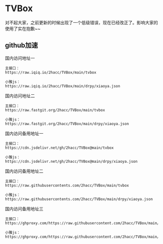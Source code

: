 # TVBox
对不起大家，之前更新的时候出现了一个低级错误，现在已经改正了。影响大家的使用了实在抱歉~~
## github加速
国内访问地址一
```
主接口：
https://raw.iqiq.io/2hacc/TVBox/main/tvbox

小雅js：
https://raw.iqiq.io/2hacc/TVBox/main/drpy/xiaoya.json
```
国内访问地址二
```
主接口：
https://raw.fastgit.org/2hacc/TVBox/main/tvbox

小雅js：
https://raw.fastgit.org/2hacc/TVBox/main/drpy/xiaoya.json
```
国内访问备用地址一
```
主接口：
https://cdn.jsdelivr.net/gh/2hacc/TVBox@main/tvbox

小雅js：
https://cdn.jsdelivr.net/gh/2hacc/TVBox@main/drpy/xiaoya.json
```
国内访问备用地址二
```
主接口：
https://raw.githubusercontents.com/2hacc/TVBox/main/tvbox

小雅js：
https://raw.githubusercontents.com/2hacc/TVBox/main/drpy/xiaoya.json
```
国内访问备用地址三
```
主接口：
https://ghproxy.com/https://raw.githubusercontent.com/2hacc/TVBox/main/tvbox

小雅js：
https://ghproxy.com/https://raw.githubusercontent.com/2hacc/TVBox/main/drpy/xiaoya.json
```
